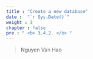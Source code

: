 ```yaml
---
title : "Create a new database"
date :  "`r Sys.Date()`" 
weight : 2 
chapter : false
pre : " <b> 3.4.2. </b> "
---
```


> Nguyen Van Hao